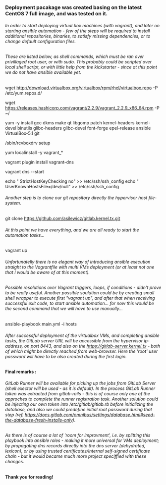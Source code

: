 ### Deployment pacakage was created basing on the latest CentOS 7 full image, and was tested on it.

###### In order to start deploying virtual box machines (with vagrant), and later on starting ansible automation - few of the steps will be required to install additional repositories, binaries, to satisfy missing dependencies, or to change default configuration files. 

###### These are listed below, as shell commands, which must be ran over privillaged root user, or with sudo. This probably could be scripted over local shell script, or with little help from the kickstarter - since at this point we do not have ansible available yet.

wget http://download.virtualbox.org/virtualbox/rpm/rhel/virtualbox.repo -P /etc/yum.repos.d/

wget https://releases.hashicorp.com/vagrant/2.2.9/vagrant_2.2.9_x86_64.rpm -P ~/

yum -y install gcc dkms make qt libgomp patch kernel-headers kernel-devel binutils glibc-headers glibc-devel font-forge epel-release ansible VirtualBox-5.1 git

/sbin/rcvboxdrv setup

yum localinstall -y vagrant_*

vagrant plugin install vagrant-dns

vagrant dns --start

echo "   StrictHostKeyChecking no" >> /etc/ssh/ssh_config
echo "   UserKnownHostsFile=/dev/null" >> /etc/ssh/ssh_config

###### Another step is to clone our git repository directly the hypervisor host file-system.

git clone https://github.com/asilewicz/gitlab.kernel.tx.git

###### At this point we have everything, and we are all ready to start the automation tasks...

vagrant up

###### Unfortunatelly there is no elegant way of introducing ansible execution straight to the Vagrantfile with multi VMs deployment (or at least not one that I would be aware of at this moment). 
###### Possible resolutions over Vagrant triggers, loops, if conditions - didn't prove to be really useful. Another possible soulution could be by creating small shell wrapper to execute first "vagrant up", and after that when receiving successful exit code, to start ansible automation... for now this would be the second command that we will have to use manually...

ansible-playbook main.yml -i hosts

###### After successful deployment of the virtualbox VMs, and completing ansible tasks, the GitLab server URL will be accessible from the hypervisor ip-address, on port 8443, and also on the https://gitlab-server.kernel.tx - both of which might be directly reached from web-browser. Here the 'root' user password will have to be also created during the first login.

####

#### Final remarks :

###### GitLab Runner will be available for picking up the jobs from GitLab Server (shell exector will be used - as it is default). In the process GitLab Runner token was extracted from gitlab-rails - this is of course only one of the approches to complete the runner registration task. Another solution could be injecting our own token into /etc/gitlab/gitlab.rb before initializing the database, and also we could predefine initial root password during that step (ref. https://docs.gitlab.com/omnibus/settings/database.html#seed-the-database-fresh-installs-only).

###### As there is of course a lot of 'room for improvment', i.e. by splitting this playbook into ansible roles - making it more universal for VMs deployment; by propagating dns records directly into the dns server (dehydrated, lexicon), or by using trusted certificates/internal self-signed certificate chain  - but it would became much more project speciffied with these changes. 

#### Thank you for reading!
